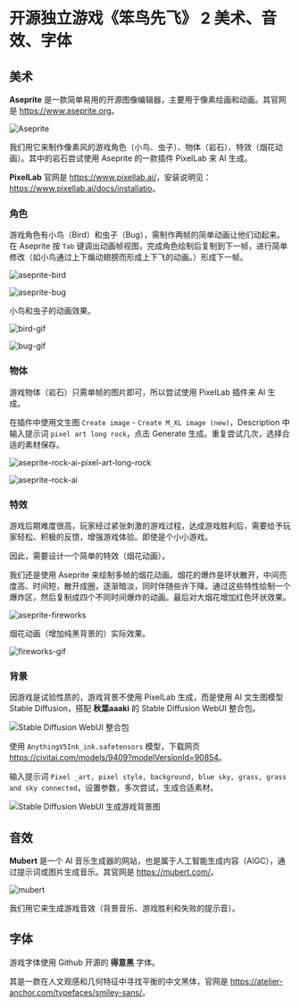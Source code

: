 # 开源独立游戏《笨鸟先飞》 2 美术、音效、字体

## 美术

**Aseprite** 是一款简单易用的开源图像编辑器，主要用于像素绘画和动画。其官网是 <https://www.aseprite.org>。

![Aseprite](https://www.aseprite.org/assets/images/og-image.png)

我们用它来制作像素风的游戏角色（小鸟、虫子）、物体（岩石）、特效（烟花动画）。其中的岩石尝试使用 Aseprite 的一款插件 PixelLab 来 AI 生成。

**PixelLab** 官网是 <https://www.pixellab.ai/>，安装说明见：<https://www.pixellab.ai/docs/installatio>。

### 角色

游戏角色有小鸟（Bird）和虫子（Bug），需制作两帧的简单动画让他们动起来。在 Aseprite 按 `Tab` 键调出动画帧视图，完成角色绘制后复制到下一帧，进行简单修改（如小鸟通过上下煽动翅膀而形成上下飞的动画。）形成下一帧。

![aseprite-bird](./pictures/aseprite-bird.jpg)

![aseprite-bug](./pictures/aseprite-bug.jpg)

小鸟和虫子的动画效果。

![bird-gif](./pictures/bird_eaty.gif)

![bug-gif](./pictures/bug.gif)

### 物体

游戏物体（岩石）只需单帧的图片即可，所以尝试使用 PixelLab 插件来 AI 生成。

在插件中使用文生图 `Create image` - `Create M_XL image (new)`，Description 中输入提示词 `pixel art long rock`，点击 Generate 生成。重复尝试几次，选择合适的素材保存。

![aseprite-rock-ai-pixel-art-long-rock](./pictures/aseprite-rock-ai-pixel-art-long-rock.jpg)

![aseprite-rock-ai](./pictures/aseprite-rock-ai.jpg)

### 特效

游戏后期难度很高，玩家经过紧张刺激的游戏过程，达成游戏胜利后，需要给予玩家轻松、积极的反馈，增强游戏体验。即使是个小小游戏。

因此，需要设计一个简单的特效（烟花动画）。

我们还是使用 Aseprite 来绘制多帧的烟花动画。烟花的爆炸是环状散开，中间亮度高、时间短，散开成圈，逐渐暗淡，同时伴随些许下降。通过这些特性绘制一个爆炸区，然后复制成四个不同时间爆炸的动画。最后对大烟花增加红色环状效果。

![aseprite-fireworks](./pictures/aseprite-fireworks.jpg)

烟花动画（增加纯黑背景的）实际效果。

![fireworks-gif](./pictures/fireworks.gif)

### 背景

因游戏是试验性质的，游戏背景不使用 PixelLab 生成，而是使用 AI 文生图模型 Stable Diffusion，搭配 **秋葉aaaki** 的 Stable Diffusion WebUI 整合包。

![Stable Diffusion WebUI 整合包](./pictures/StableDiffusionWebUI整合包.jpg)

使用 `AnythingV5Ink_ink.safetensors` 模型，下载网页 <https://civitai.com/models/9409?modelVersionId=90854>。

输入提示词 `Pixel _art, pixel style, background, blue sky, grass, grass and sky connected`，设置参数，多次尝试，生成合适素材。

![Stable Diffusion WebUI 生成游戏背景图](./pictures/StableDiffusionWebUI生成游戏背景图.jpg)
## 音效

**Mubert** 是一个 AI 音乐生成器的网站，也是属于人工智能生成内容（AIGC），通过提示词或图片生成音乐。其官网是 <https://mubert.com/>。

![mubert](./pictures/Mubert-website.png)

我们用它来生成游戏音效（背景音乐、游戏胜利和失败的提示音）。

## 字体

游戏字体使用 Github 开源的 **得意黑** 字体。

其是一款在人文观感和几何特征中寻找平衡的中文黑体，官网是 <https://atelier-anchor.com/typefaces/smiley-sans/>。